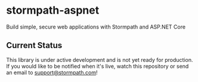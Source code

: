 # stormpath-aspnet
 Build simple, secure web applications with Stormpath and ASP.NET Core

## Current Status
This library is under active development and is not yet ready for production. If you would like to be notified when it's live, watch this repository or send an email to support@stormpath.com!
